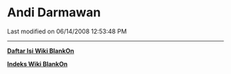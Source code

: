 # Andi Darmawan

Last modified on 06/14/2008 12:53:48 PM
 
---
[**Daftar Isi Wiki BlankOn**](/wiki/DaftarIsi/index.html)
 
[**Indeks Wiki BlankOn**](/wiki/Indeks.html)
